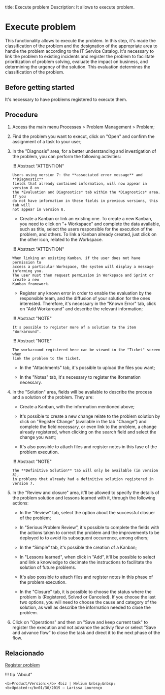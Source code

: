 title: Execute problem
Description: It allows to execute problem.
# Execute problem

This functionality allows to execute the problem. In this step, it's made the classification of the problem and the designation of the appropriate area to handle the problem according to the IT Service Catalog. It's necessary to link the problem to existing incidents and register the problem to facilitate prioritization of problem solving, evaluate the impact on business, and determining the urgency of the solution. This evaluation determines the classification of the problem.

Before getting started
----------------

It's necessary to have problems registered to execute them.

Procedure
------------

1.  Access the main menu Processes \>
    Problem Management \> Problem;

2.  Find the problem you want to execut, click on "Open" and
    confirm the assignment of a task to your user;

3.  In the "Diagnosis" area, for a better understanding and investigation of the
    problem, you can perform the following activities:
    
    !!! Abstract "ATTENTION"
    
        Users using version 7: the **associated error message** and **Diagnostic** 
        fields that already contained information, will now appear in version 8 on 
        the *Evaluation and Diagnostics* tab within the *Diagnostics* area. If you 
        do not have information in these fields in previous versions, this tab will 
        not appear in version 8.

    -   Create a Kanban or link an existing one. To create a new Kanban, 
    you need to click on "+ Workspace" and complete the data available, 
    such as title, select the users responsible for the execution of the 
    problem, and others. To link a Kanban already created, just click on 
    the other icon, related to the Workspace.
    
    !!! Abstract "ATTENTION"
    
        When linking an existing Kanban, if the user does not have permission to 
        access a particular Workspace, the system will display a message informing you. 
        The user must then request permission in Workspace and Sprint or create a new 
        Kanban framework.

    -   Register any known error in order to enable the evaluation by the
    responsible team, and the diffusion of your solution for the ones interested.
    Therefore, it's necessary in the "Known Error" tab, click on "Add
    Workaround” and describe the relevant information;
    
    !!! Abstract "NOTE"
    
        It's possible to register more of a solution to the item "Workaround".
        
    !!! Abstract "NOTE"
    
        The workaround registered here can be viewed in the "Ticket" screen when
        link the problem to the ticket.

    -   In the "Attachments" tab, it's possible to upload the files you want;

    -   In the "Notes" tab, it's necessary to register the iforamation
    necessary.

4.  In the "Solution" area, fields will be available to describe the
    process and a solution of the problem. They are:

    -   Create a Kanban, with the information mentioned above;

    -  It's possible to create a new change relate to the problem solution by
    click on "Register Change" (available in the tab "Change”) and 
    complete the field necessary, or even link to the problem, a change 
    already registered, when clicking on the search field and select the change
    you want;

    -   It's also possible to attach files and register notes in this fase of
    the problem execution.
    
    !!! Abstract "NOTE"
    
        The **Definitive Solution** tab will only be available (in version 8), 
        in problems that already had a definitive solution registered in version 7.
    

5.  In the "Review and closure" area, it'll be allowed to specify the details of
    the problem solution and lessons learned with it, through the
    following actions:

    -   In the "Review" tab, select the option about the successful closuer of the
    problem;

    -   In "Serious Problem Review”, it's possible to complete the fields with the actions
    taken to correct the problem and the improvements to be deployed to
    to avoid its subsequent occurrence, among others;

    -   In the “Simple” tab, it's possible the creation of a Kanban;

    -   In "Lessons learned", when click in "Add", it'll be possible
    to select and link a knowledge to decimate the instructions to
    facilitate the solution of future problems.

    -   It's also possible to attach files and register notes in this phase of the
    problem execution.
    
    -   In the "Closure" tab, it is possible to choose the status where the problem is (Registered, 
    Solved or Canceled). If you choose the last two options, you will need to choose the cause and 
    category of the solution, as well as describe the information needed to close the problem.

6.  Click on "Operations" and then on "Save and keep current task" to register
    the execution and not advance the activiy flow or select "Save and advance
    flow” to close the task and direct it to the next phase of the flow.
    
Relacionado
------------
 
[Register problem](/en-us/4biz-helium/processes/problem/use/register-problem.html)

!!! tip "About"

    <b>Product/Version:</b> 4biz | Helium &nbsp;&nbsp;
    <b>Updated:</b>01/30/2019 – Larissa Lourenço
